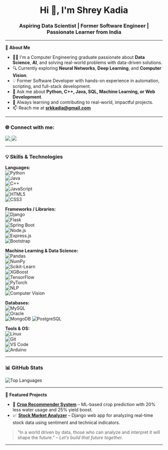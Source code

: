 <h1 align="center">Hi 👋, I'm Shrey Kadia</h1>
<h3 align="center">Aspiring Data Scientist | Former Software Engineer | Passionate Learner from India</h3>

---

🎯 **About Me**  
- 👨‍💻 I'm a Computer Engineering graduate passionate about **Data Science**, **AI**, and solving real-world problems with data-driven solutions.  
- 🔍 Currently exploring **Neural Networks**, **Deep Learning**, and **Computer Vision**.  
- 💡 Former Software Developer with hands-on experience in automation, scripting, and full-stack development.  
- 💬 Ask me about **Python, C++, Java, SQL, Machine Learning, or Web Development**.  
- 🌱 Always learning and contributing to real-world, impactful projects.  
- 📫 Reach me at **[srkkadia@gmail.com](mailto:srkkadia@gmail.com)**  

---

<h3 align="left">🌐 Connect with me:</h3>
<p align="left">
  <a href="https://linkedin.com/in/srkadia" target="blank">
    <img src="https://img.shields.io/badge/LinkedIn-Connect-blue?style=for-the-badge&logo=linkedin" />
  </a>
  <a href="https://www.hackerrank.com/codersrk" target="blank">
    <img src="https://img.shields.io/badge/HackerRank-Profile-2EC866?style=for-the-badge&logo=HackerRank&logoColor=white" />
  </a>
</p>

---

<h3 align="left">💡 Skills & Technologies</h3>

**Languages:**  
![Python](https://img.shields.io/badge/Python-3776AB?style=for-the-badge&logo=python&logoColor=white)  
![Java](https://img.shields.io/badge/Java-ED8B00?style=for-the-badge&logo=java&logoColor=white)  
![C++](https://img.shields.io/badge/C++-00599C?style=for-the-badge&logo=cplusplus&logoColor=white)  
![JavaScript](https://img.shields.io/badge/JavaScript-F7DF1E?style=for-the-badge&logo=javascript&logoColor=black)  
![HTML5](https://img.shields.io/badge/HTML5-E34F26?style=for-the-badge&logo=html5&logoColor=white)  
![CSS3](https://img.shields.io/badge/CSS3-1572B6?style=for-the-badge&logo=css3&logoColor=white)  

**Frameworks / Libraries:**  
![Django](https://img.shields.io/badge/Django-092E20?style=for-the-badge&logo=django&logoColor=white)  
![Flask](https://img.shields.io/badge/Flask-000000?style=for-the-badge&logo=flask&logoColor=white)  
![Spring Boot](https://img.shields.io/badge/Spring_Boot-6DB33F?style=for-the-badge&logo=spring-boot&logoColor=white)  
![Node.js](https://img.shields.io/badge/Node.js-339933?style=for-the-badge&logo=node-dot-js&logoColor=white)  
![Express.js](https://img.shields.io/badge/Express.js-000000?style=for-the-badge&logo=express&logoColor=white)  
![Bootstrap](https://img.shields.io/badge/Bootstrap-7952B3?style=for-the-badge&logo=bootstrap&logoColor=white)

**Machine Learning & Data Science:**  
![Pandas](https://img.shields.io/badge/Pandas-150458?style=for-the-badge&logo=pandas&logoColor=white)  
![NumPy](https://img.shields.io/badge/NumPy-013243?style=for-the-badge&logo=numpy&logoColor=white)  
![Scikit-Learn](https://img.shields.io/badge/Scikit--Learn-F7931E?style=for-the-badge&logo=scikit-learn&logoColor=white)  
![XGBoost](https://img.shields.io/badge/XGBoost-A03B17?style=for-the-badge&logo=xgboost&logoColor=white)  
![TensorFlow](https://img.shields.io/badge/TensorFlow-FF6F00?style=for-the-badge&logo=tensorflow&logoColor=white)  
![PyTorch](https://img.shields.io/badge/PyTorch-EE4C2C?style=for-the-badge&logo=pytorch&logoColor=white)  
![NLP](https://img.shields.io/badge/NLP-Text--Mining-blueviolet?style=for-the-badge)  
![Computer Vision](https://img.shields.io/badge/Computer%20Vision-OpenCV-informational?style=for-the-badge)

**Databases:**  
![MySQL](https://img.shields.io/badge/MySQL-005C84?style=for-the-badge&logo=mysql&logoColor=white)  
![Oracle](https://img.shields.io/badge/Oracle-F80000?style=for-the-badge&logo=oracle&logoColor=white)  
![MongoDB](https://img.shields.io/badge/MongoDB-4EA94B?style=for-the-badge&logo=mongodb&logoColor=white)
![PostgreSQL](https://img.shields.io/badge/PostgreSQL-316192?style=for-the-badge&logo=postgresql&logoColor=white)

**Tools & OS:**  
![Linux](https://img.shields.io/badge/Linux-FCC624?style=for-the-badge&logo=linux&logoColor=black)  
![Git](https://img.shields.io/badge/Git-F05032?style=for-the-badge&logo=git&logoColor=white)  
![VS Code](https://img.shields.io/badge/VSCode-007ACC?style=for-the-badge&logo=visual-studio-code&logoColor=white)  
![Arduino](https://img.shields.io/badge/Arduino-00979D?style=for-the-badge&logo=arduino&logoColor=white)  

---

<h3 align="left">📊 GitHub Stats</h3>
<p align="left">
  <img src="https://github-readme-stats.vercel.app/api/top-langs?username=srkadia&show_icons=true&locale=en&layout=compact&theme=react" alt="Top Languages" />
</p>

---

📌 **Featured Projects**
- 🧠 **[Crop Recommender System](#)** – ML-based crop prediction with 20% less water usage and 25% yield boost.
- 📈 **[Stock Market Analyzer](#)** – Django web app for analyzing real-time stock data using sentiment and technical indicators.

> “In a world driven by data, those who can analyze and interpret it will shape the future.” – *Let’s build that future together.*

---
